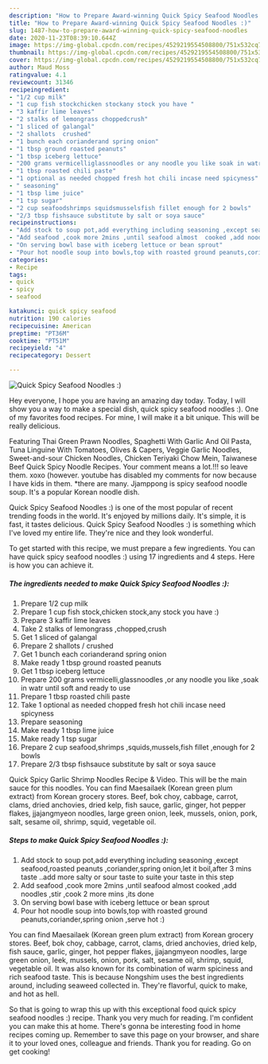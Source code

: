```yaml
---
description: "How to Prepare Award-winning Quick Spicy Seafood Noodles :)"
title: "How to Prepare Award-winning Quick Spicy Seafood Noodles :)"
slug: 1487-how-to-prepare-award-winning-quick-spicy-seafood-noodles
date: 2020-11-23T08:39:10.644Z
image: https://img-global.cpcdn.com/recipes/4529219554508800/751x532cq70/quick-spicy-seafood-noodles-recipe-main-photo.jpg
thumbnail: https://img-global.cpcdn.com/recipes/4529219554508800/751x532cq70/quick-spicy-seafood-noodles-recipe-main-photo.jpg
cover: https://img-global.cpcdn.com/recipes/4529219554508800/751x532cq70/quick-spicy-seafood-noodles-recipe-main-photo.jpg
author: Maud Moss
ratingvalue: 4.1
reviewcount: 31346
recipeingredient:
- "1/2 cup milk"
- "1 cup fish stockchicken stockany stock you have "
- "3 kaffir lime leaves"
- "2 stalks of lemongrass choppedcrush"
- "1 sliced of galangal"
- "2 shallots  crushed"
- "1 bunch each corianderand spring onion"
- "1 tbsp ground roasted peanuts"
- "1 tbsp iceberg lettuce"
- "200 grams vermicelliglassnoodles or any noodle you like soak in watr until soft and ready to use"
- "1 tbsp roasted chili paste"
- "1 optional as needed chopped fresh hot chili incase need spicyness"
- " seasoning"
- "1 tbsp lime juice"
- "1 tsp sugar"
- "2 cup seafoodshrimps squidsmusselsfish fillet enough for 2 bowls"
- "2/3 tbsp fishsauce substitute by salt or soya sauce"
recipeinstructions:
- "Add stock to soup pot,add everything including seasoning ,except seafood,roasted peanuts ,coriander,spring onion,let it boil,after 3 mins taste ..add more salty or sour taste to suite your taste in this step"
- "Add seafood ,cook more 2mins ,until seafood almost  cooked ,add noodles ,stir ,cook 2 more mins ,its done"
- "On serving bowl base with iceberg lettuce or bean sprout"
- "Pour hot noodle soup into bowls,top with roasted ground peanuts,coriander,spring onion ,serve hot :)"
categories:
- Recipe
tags:
- quick
- spicy
- seafood

katakunci: quick spicy seafood 
nutrition: 190 calories
recipecuisine: American
preptime: "PT36M"
cooktime: "PT51M"
recipeyield: "4"
recipecategory: Dessert

---
```



![Quick Spicy Seafood Noodles :)](https://img-global.cpcdn.com/recipes/4529219554508800/751x532cq70/quick-spicy-seafood-noodles-recipe-main-photo.jpg)

Hey everyone, I hope you are having an amazing day today. Today, I will show you a way to make a special dish, quick spicy seafood noodles :). One of my favorites food recipes. For mine, I will make it a bit unique. This will be really delicious.

Featuring Thai Green Prawn Noodles, Spaghetti With Garlic And Oil Pasta, Tuna Linguine With Tomatoes, Olives &amp; Capers, Veggie Garlic Noodles, Sweet-and-sour Chicken Noodles, Chicken Teriyaki Chow Mein, Taiwanese Beef Quick Spicy Noodle Recipes. Your comment means a lot.!!! so leave them. xoxo (however. youtube has disabled my comments for now because I have kids in them. *there are many. Jjamppong is spicy seafood noodle soup. It&#39;s a popular Korean noodle dish.

Quick Spicy Seafood Noodles :) is one of the most popular of recent trending foods in the world. It's enjoyed by millions daily. It's simple, it is fast, it tastes delicious. Quick Spicy Seafood Noodles :) is something which I've loved my entire life. They're nice and they look wonderful.


To get started with this recipe, we must prepare a few ingredients. You can have quick spicy seafood noodles :) using 17 ingredients and 4 steps. Here is how you can achieve it.

<!--inarticleads1-->

##### The ingredients needed to make Quick Spicy Seafood Noodles :):

1. Prepare 1/2 cup milk
1. Prepare 1 cup fish stock,chicken stock,any stock you have :)
1. Prepare 3 kaffir lime leaves
1. Take 2 stalks of lemongrass ,chopped,crush
1. Get 1 sliced of galangal
1. Prepare 2 shallots / crushed
1. Get 1 bunch each corianderand spring onion
1. Make ready 1 tbsp ground roasted peanuts
1. Get 1 tbsp iceberg lettuce
1. Prepare 200 grams vermicelli,glassnoodles ,or any noodle you like ,soak in watr until soft and ready to use
1. Prepare 1 tbsp roasted chili paste
1. Take 1 optional as needed chopped fresh hot chili incase need spicyness
1. Prepare  seasoning
1. Make ready 1 tbsp lime juice
1. Make ready 1 tsp sugar
1. Prepare 2 cup seafood,shrimps ,squids,mussels,fish fillet ,enough for 2 bowls
1. Prepare 2/3 tbsp fishsauce substitute by salt or soya sauce


Quick Spicy Garlic Shrimp Noodles Recipe &amp; Video. This will be the main sauce for this noodles. You can find Maesailaek (Korean green plum extract) from Korean grocery stores. Beef, bok choy, cabbage, carrot, clams, dried anchovies, dried kelp, fish sauce, garlic, ginger, hot pepper flakes, jjajangmyeon noodles, large green onion, leek, mussels, onion, pork, salt, sesame oil, shrimp, squid, vegetable oil. 

<!--inarticleads2-->

##### Steps to make Quick Spicy Seafood Noodles :):

1. Add stock to soup pot,add everything including seasoning ,except seafood,roasted peanuts ,coriander,spring onion,let it boil,after 3 mins taste ..add more salty or sour taste to suite your taste in this step
1. Add seafood ,cook more 2mins ,until seafood almost  cooked ,add noodles ,stir ,cook 2 more mins ,its done
1. On serving bowl base with iceberg lettuce or bean sprout
1. Pour hot noodle soup into bowls,top with roasted ground peanuts,coriander,spring onion ,serve hot :)


You can find Maesailaek (Korean green plum extract) from Korean grocery stores. Beef, bok choy, cabbage, carrot, clams, dried anchovies, dried kelp, fish sauce, garlic, ginger, hot pepper flakes, jjajangmyeon noodles, large green onion, leek, mussels, onion, pork, salt, sesame oil, shrimp, squid, vegetable oil. It was also known for its combination of warm spiciness and rich seafood taste. This is because Nongshim uses the best ingredients around, including seaweed collected in. They&#39;re flavorful, quick to make, and hot as hell. 

So that is going to wrap this up with this exceptional food quick spicy seafood noodles :) recipe. Thank you very much for reading. I'm confident you can make this at home. There's gonna be interesting food in home recipes coming up. Remember to save this page on your browser, and share it to your loved ones, colleague and friends. Thank you for reading. Go on get cooking!
